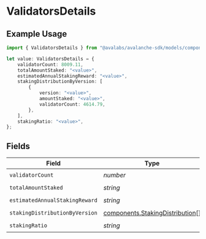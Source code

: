 # ValidatorsDetails

## Example Usage

```typescript
import { ValidatorsDetails } from "@avalabs/avalanche-sdk/models/components";

let value: ValidatorsDetails = {
    validatorCount: 8009.11,
    totalAmountStaked: "<value>",
    estimatedAnnualStakingReward: "<value>",
    stakingDistributionByVersion: [
        {
            version: "<value>",
            amountStaked: "<value>",
            validatorCount: 4614.79,
        },
    ],
    stakingRatio: "<value>",
};
```

## Fields

| Field                                                                              | Type                                                                               | Required                                                                           | Description                                                                        |
| ---------------------------------------------------------------------------------- | ---------------------------------------------------------------------------------- | ---------------------------------------------------------------------------------- | ---------------------------------------------------------------------------------- |
| `validatorCount`                                                                   | *number*                                                                           | :heavy_check_mark:                                                                 | N/A                                                                                |
| `totalAmountStaked`                                                                | *string*                                                                           | :heavy_check_mark:                                                                 | N/A                                                                                |
| `estimatedAnnualStakingReward`                                                     | *string*                                                                           | :heavy_check_mark:                                                                 | N/A                                                                                |
| `stakingDistributionByVersion`                                                     | [components.StakingDistribution](../../models/components/stakingdistribution.md)[] | :heavy_check_mark:                                                                 | N/A                                                                                |
| `stakingRatio`                                                                     | *string*                                                                           | :heavy_check_mark:                                                                 | N/A                                                                                |